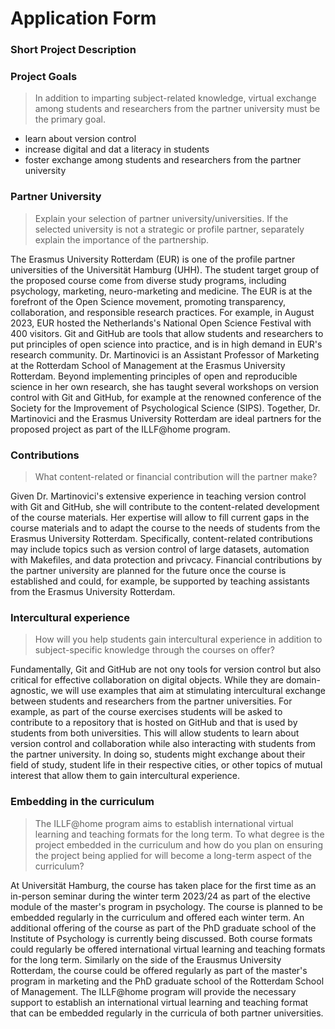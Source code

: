 # Application Form

### Short Project Description

### Project Goals

> In addition to imparting subject-related knowledge, virtual exchange among students and researchers from the partner university must be the primary goal.

- learn about version control
- increase digital and dat a literacy in students
- foster exchange among students and researchers from the partner university

### Partner University

> Explain your selection of partner university/universities. If the selected university is not a strategic or profile partner, separately explain the importance of the partnership.

The Erasmus University Rotterdam (EUR) is one of the profile partner universities of the Universität Hamburg (UHH).
The student target group of the proposed course come from diverse study programs, including psychology, marketing, neuro-marketing and medicine.
The EUR is at the forefront of the Open Science movement, promoting transparency, collaboration, and responsible research practices.
For example, in August 2023, EUR hosted the Netherlands's National Open Science Festival with 400 visitors.
Git and GitHub are tools that allow students and researchers to put principles of open science into practice, and is in high demand in EUR's research community.
Dr. Martinovici is an Assistant Professor of Marketing at the Rotterdam School of Management at the Erasmus University Rotterdam.
Beyond implementing principles of open and reproducible science in her own research, she has taught several workshops on version control with Git and GitHub, for example at the renowned conference of the Society for the Improvement of Psychological Science (SIPS).
Together, Dr. Martinovici and the Erasmus University Rotterdam are ideal partners for the proposed project as part of the ILLF@home program.

### Contributions

> What content-related or financial contribution will the partner make?

Given Dr. Martinovici's extensive experience in teaching version control with Git and GitHub, she will contribute to the content-related development of the course materials.
Her expertise will allow to fill current gaps in the course materials and to adapt the course to the needs of students from the Erasmus University Rotterdam.
Specifically, content-related contributions may include topics such as version control of large datasets, automation with Makefiles, and data protection and privcacy.
Financial contributions by the partner university are planned for the future once the course is established and could, for example, be supported by teaching assistants from the Erasmus University Rotterdam.

### Intercultural experience

> How will you help students gain intercultural experience in addition to subject-specific knowledge through the courses on offer?

Fundamentally, Git and GitHub are not ony tools for version control but also critical for effective collaboration on digital objects.
While they are domain-agnostic, we will use examples that aim at stimulating intercultural exchange between students and researchers from the partner universities.
For example, as part of the course exercises students will be asked to contribute to a repository that is hosted on GitHub and that is used by students from both universities.
This will allow students to learn about version control and collaboration while also interacting with students from the partner university.
In doing so, students might exchange about their field of study, student life in their respective cities, or other topics of mutual interest that allow them to gain intercultural experience.

### Embedding in the curriculum

> The ILLF@home program aims to establish international virtual learning and teaching formats for the long term. To what degree is the project embedded in the curriculum and how do you plan on ensuring the project being applied for will become a long-term aspect of the curriculum?

At Universität Hamburg, the course has taken place for the first time as an in-person seminar during the winter term 2023/24 as part of the elective module of the master's program in psychology.
The course is planned to be embedded regularly in the curriculum and offered each winter term.
An additional offering of the course as part of the PhD graduate school of the Institute of Psychology is currently being discussed.
Both course formats could regularly be offered international virtual learning and teaching formats for the long term.
Similarly on the side of the Erausmus University Rotterdam, the course could be offered regularly as part of the master's program in marketing and the PhD graduate school of the Rotterdam School of Management.
The ILLF@home program will provide the necessary support to establish an international virtual learning and teaching format that can be embedded regularly in the curricula of both partner universities.
